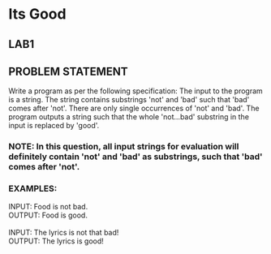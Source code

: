 # Its Good
## LAB1
## PROBLEM STATEMENT
Write a program as per the following specification: The input to the program is a string. The string contains substrings 'not' and 'bad' such that 'bad' comes after 'not'. There are only single occurrences of 'not' and 'bad'. The program outputs a string such that the whole 'not...bad' substring in the input is replaced by 'good'.

### NOTE: In this question, all input strings for evaluation will definitely contain 'not' and 'bad' as substrings, such that 'bad' comes after 'not'.

### EXAMPLES:

INPUT: Food is not bad.<br>
OUTPUT: Food is good.<br>
<br>
INPUT: The lyrics is not that bad!<br>
OUTPUT: The lyrics is good!<br>
